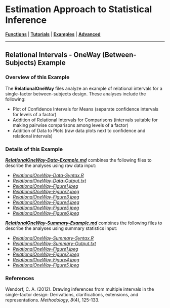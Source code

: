# Estimation Approach to Statistical Inference

[**Functions**](../../A-Functions) | 
[**Tutorials**](../../B-Tutorials) | 
[**Examples**](../../C-Examples) | 
[**Advanced**](../../D-Advanced)

---

## Relational Intervals - OneWay (Between-Subjects) Example

### Overview of this Example

The **RelationalOneWay** files analyze an example of relational intervals for a single-factor between-subjects design. These analyses include the following:

- Plot of Confidence Intervals for Means (separate confidence intervals for levels of a factor)
- Addition of Relational Intervals for Comparisons (intervals suitable for making pairwise comparisons among levels of a factor)
- Addition of Data to Plots (raw data plots next to confidence and relational intervals)

### Details of this Example
 
[_**RelationalOneWay-Data-Example.md**_](./RelationalOneWay-Data-Example.md) combines the following files to describe the analyses using raw data input:

- [_RelationalOneWay-Data-Syntax.R_](./RelationalOneWay-Data-Syntax.R)
- [_RelationalOneWay-Data-Output.txt_](./RelationalOneWay-Data-Output.txt)
- [_RelationalOneWay-Figure1.jpeg_](./RelationalOneWay-Figure1.jpeg)
- [_RelationalOneWay-Figure2.jpeg_](./RelationalOneWay-Figure2.jpeg)
- [_RelationalOneWay-Figure3.jpeg_](./RelationalOneWay-Figure3.jpeg)
- [_RelationalOneWay-Figure4.jpeg_](./RelationalOneWay-Figure4.jpeg)
- [_RelationalOneWay-Figure5.jpeg_](./RelationalOneWay-Figure5.jpeg)
- [_RelationalOneWay-Figure6.jpeg_](./RelationalOneWay-Figure6.jpeg)

[**_RelationalOneWay-Summary-Example.md_**](./RelationalOneWay-Summary-Example.md) combines the following files to describe the analyses using summary statistics input:

- [_RelationalOneWay-Summary-Syntax.R_](./RelationalOneWay-Summary-Syntax.R)
- [_RelationalOneWay-Summary-Output.txt_](./RelationalOneWay-Summary-Output.txt)
- [_RelationalOneWay-Figure1.jpeg_](./RelationalOneWay-Figure1.jpeg)
- [_RelationalOneWay-Figure2.jpeg_](./RelationalOneWay-Figure2.jpeg)
- [_RelationalOneWay-Figure4.jpeg_](./RelationalOneWay-Figure4.jpeg)
- [_RelationalOneWay-Figure5.jpeg_](./RelationalOneWay-Figure5.jpeg)

### References

Wendorf, C. A. (2012). Drawing inferences from multiple intervals in the single-factor design: Derivations, clarifications, extensions, and representations. _Methodology, 8_(4), 125-133.
